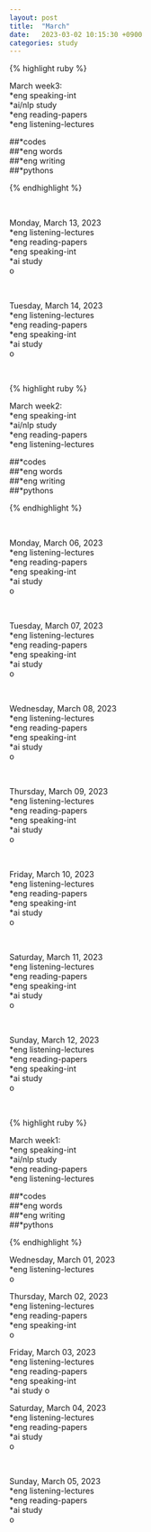 ```yaml
---
layout: post
title:  "March"
date:   2023-03-02 10:15:30 +0900
categories: study
---
```







{% highlight ruby %}


March week3:  
*eng speaking-int    
*ai/nlp study     
*eng reading-papers   
*eng listening-lectures      

##*codes  
##*eng words  
##*eng writing  
##*pythons



{% endhighlight %}  

<br/>

Monday, March 13, 2023       
*eng listening-lectures     
*eng reading-papers   
*eng speaking-int    
*ai study  
o  

<br/>


Tuesday, March 14, 2023       
*eng listening-lectures     
*eng reading-papers   
*eng speaking-int    
*ai study  
o  

<br/>


{% highlight ruby %}


March week2:  
*eng speaking-int    
*ai/nlp study     
*eng reading-papers   
*eng listening-lectures      

##*codes  
##*eng words  
##*eng writing  
##*pythons



{% endhighlight %}  

<br/>

Monday, March 06, 2023       
*eng listening-lectures     
*eng reading-papers   
*eng speaking-int    
*ai study  
o  

<br/>


Tuesday, March 07, 2023       
*eng listening-lectures     
*eng reading-papers   
*eng speaking-int    
*ai study  
o  

<br/>

Wednesday, March 08, 2023  
*eng listening-lectures     
*eng reading-papers   
*eng speaking-int    
*ai study  
o  
	
<br/>	

Thursday, March 09, 2023  
*eng listening-lectures     
*eng reading-papers   
*eng speaking-int    
*ai study  
o  
	

<br/>




Friday, March 10, 2023  
*eng listening-lectures     
*eng reading-papers   
*eng speaking-int    
*ai study  
o  
	

<br/>


Saturday, March 11, 2023  
*eng listening-lectures     
*eng reading-papers   
*eng speaking-int    
*ai study  
o  
	

<br/>


Sunday, March 12, 2023  
*eng listening-lectures     
*eng reading-papers   
*eng speaking-int    
*ai study  
o  
	

<br/>



{% highlight ruby %}


March week1:  
*eng speaking-int    
*ai/nlp study     
*eng reading-papers   
*eng listening-lectures      

##*codes  
##*eng words  
##*eng writing  
##*pythons



{% endhighlight %}  



Wednesday, March 01, 2023       
*eng listening-lectures      
o  


Thursday, March 02, 2023       
*eng listening-lectures     
*eng reading-papers   
*eng speaking-int    
o  


Friday, March 03, 2023       
*eng listening-lectures     
*eng reading-papers   
*eng speaking-int    
*ai study
o  


Saturday, March 04, 2023       
*eng listening-lectures     
*eng reading-papers    
*ai study  
o  

<br/>

Sunday, March 05, 2023       
*eng listening-lectures     
*eng reading-papers    
*ai study  
o  


<br/>
<br/>
<br/>


